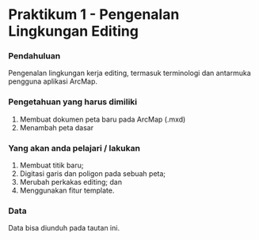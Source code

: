 # Praktikum 1 - Pengenalan Lingkungan Editing

### Pendahuluan

Pengenalan lingkungan kerja editing, termasuk terminologi dan antarmuka pengguna aplikasi ArcMap.

### Pengetahuan yang harus dimiliki <a id="pengetahuan-yang-harus-dimiliki"></a>

1. Membuat dokumen peta baru pada ArcMap \(.mxd\)
2. Menambah peta dasar

### Yang akan anda pelajari / lakukan <a id="yang-akan-anda-pelajari--lakukan"></a>

1. Membuat titik baru;
2. Digitasi garis dan poligon pada sebuah peta;
3. Merubah perkakas editing; dan 
4. Menggunakan fitur template.

### Data

Data bisa diunduh pada tautan ini.

